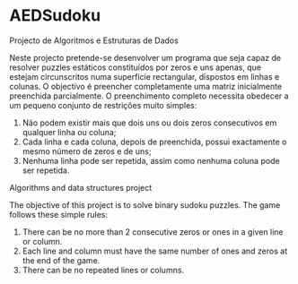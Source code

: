 # AEDSudoku
Projecto de Algoritmos e Estruturas de Dados

Neste projecto pretende-se desenvolver um programa que seja capaz de resolver puzzles
estáticos constituídos por zeros e uns apenas, que estejam circunscritos numa superfície
rectangular, dispostos em linhas e colunas. O objectivo é preencher completamente uma
matriz inicialmente preenchida parcialmente. O preenchimento completo necessita obedecer a um pequeno conjunto de restrições muito simples:
1. Não podem existir mais que dois uns ou dois zeros consecutivos em qualquer linha
ou coluna;
2. Cada linha e cada coluna, depois de preenchida, possui exactamente o mesmo
número de zeros e de uns;
3. Nenhuma linha pode ser repetida, assim como nenhuma coluna pode ser repetida.


Algorithms and data structures project

The objective of this project is to solve binary sudoku puzzles. The game follows these simple rules:
1. There can be no more than 2 consecutive zeros or ones in a given line or column.
2. Each line and column must have the same number of ones and zeros at the end of the game.
3. There can be no repeated lines or columns.
